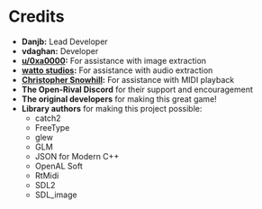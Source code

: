 # Credits

- **Danjb:** Lead Developer
- **vdaghan:** Developer
- **[u/0xa0000](https://www.reddit.com/user/0xa0000):** For assistance with image extraction
- **[watto studios](http://www.watto.org/game_extractor.html):** For assistance with audio extraction
- **[Christopher Snowhill](https://kode54.net/):** For assistance with MIDI playback
- **The Open-Rival Discord** for their support and encouragement
- **The original developers** for making this great game!
- **Library authors** for making this project possible:
    - catch2
    - FreeType
    - glew
    - GLM
    - JSON for Modern C++
    - OpenAL Soft
    - RtMidi
    - SDL2
    - SDL_image
